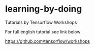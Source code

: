 # learning-by-doing
Tutorials by Tensorflow Workshops

For full english tutorial see link below

https://github.com/tensorflow/workshops
